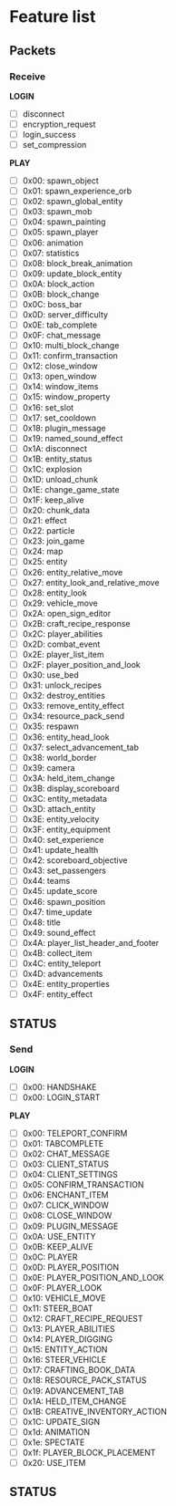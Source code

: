 # Feature list

## Packets
### Receive
**LOGIN**
- [ ] disconnect
- [ ] encryption_request
- [ ] login_success
- [ ] set_compression

**PLAY**
- [ ] 0x00: spawn_object
- [ ] 0x01: spawn_experience_orb
- [ ] 0x02: spawn_global_entity
- [ ] 0x03: spawn_mob
- [ ] 0x04: spawn_painting
- [ ] 0x05: spawn_player
- [ ] 0x06: animation
- [ ] 0x07: statistics
- [ ] 0x08: block_break_animation
- [ ] 0x09: update_block_entity
- [ ] 0x0A: block_action
- [ ] 0x0B: block_change
- [ ] 0x0C: boss_bar
- [ ] 0x0D: server_difficulty
- [ ] 0x0E: tab_complete
- [ ] 0x0F: chat_message
- [ ] 0x10: multi_block_change
- [ ] 0x11: confirm_transaction
- [ ] 0x12: close_window
- [ ] 0x13: open_window
- [ ] 0x14: window_items
- [ ] 0x15: window_property
- [ ] 0x16: set_slot
- [ ] 0x17: set_cooldown
- [ ] 0x18: plugin_message
- [ ] 0x19: named_sound_effect
- [ ] 0x1A: disconnect
- [ ] 0x1B: entity_status
- [ ] 0x1C: explosion
- [ ] 0x1D: unload_chunk
- [ ] 0x1E: change_game_state
- [ ] 0x1F: keep_alive
- [ ] 0x20: chunk_data
- [ ] 0x21: effect
- [ ] 0x22: particle
- [ ] 0x23: join_game
- [ ] 0x24: map
- [ ] 0x25: entity
- [ ] 0x26: entity_relative_move
- [ ] 0x27: entity_look_and_relative_move
- [ ] 0x28: entity_look
- [ ] 0x29: vehicle_move
- [ ] 0x2A: open_sign_editor
- [ ] 0x2B: craft_recipe_response
- [ ] 0x2C: player_abilities
- [ ] 0x2D: combat_event
- [ ] 0x2E: player_list_item
- [ ] 0x2F: player_position_and_look
- [ ] 0x30: use_bed
- [ ] 0x31: unlock_recipes
- [ ] 0x32: destroy_entities
- [ ] 0x33: remove_entity_effect
- [ ] 0x34: resource_pack_send
- [ ] 0x35: respawn
- [ ] 0x36: entity_head_look
- [ ] 0x37: select_advancement_tab
- [ ] 0x38: world_border
- [ ] 0x39: camera
- [ ] 0x3A: held_item_change
- [ ] 0x3B: display_scoreboard
- [ ] 0x3C: entity_metadata
- [ ] 0x3D: attach_entity
- [ ] 0x3E: entity_velocity
- [ ] 0x3F: entity_equipment
- [ ] 0x40: set_experience
- [ ] 0x41: update_health
- [ ] 0x42: scoreboard_objective
- [ ] 0x43: set_passengers
- [ ] 0x44: teams
- [ ] 0x45: update_score
- [ ] 0x46: spawn_position
- [ ] 0x47: time_update
- [ ] 0x48: title
- [ ] 0x49: sound_effect
- [ ] 0x4A: player_list_header_and_footer
- [ ] 0x4B: collect_item
- [ ] 0x4C: entity_teleport
- [ ] 0x4D: advancements
- [ ] 0x4E: entity_properties
- [ ] 0x4F: entity_effect

**STATUS**
- 

### Send
**LOGIN**
- [ ] 0x00: HANDSHAKE
- [ ] 0x00: LOGIN_START

**PLAY**
- [ ] 0x00: TELEPORT_CONFIRM
- [ ] 0x01: TABCOMPLETE
- [ ] 0x02: CHAT_MESSAGE
- [ ] 0x03: CLIENT_STATUS
- [ ] 0x04: CLIENT_SETTINGS
- [ ] 0x05: CONFIRM_TRANSACTION
- [ ] 0x06: ENCHANT_ITEM
- [ ] 0x07: CLICK_WINDOW
- [ ] 0x08: CLOSE_WINDOW
- [ ] 0x09: PLUGIN_MESSAGE
- [ ] 0x0A: USE_ENTITY
- [ ] 0x0B: KEEP_ALIVE
- [ ] 0x0C: PLAYER
- [ ] 0x0D: PLAYER_POSITION
- [ ] 0x0E: PLAYER_POSITION_AND_LOOK
- [ ] 0x0F: PLAYER_LOOK
- [ ] 0x10: VEHICLE_MOVE
- [ ] 0x11: STEER_BOAT
- [ ] 0x12: CRAFT_RECIPE_REQUEST
- [ ] 0x13: PLAYER_ABILITIES
- [ ] 0x14: PLAYER_DIGGING
- [ ] 0x15: ENTITY_ACTION
- [ ] 0x16: STEER_VEHICLE
- [ ] 0x17: CRAFTING_BOOK_DATA
- [ ] 0x18: RESOURCE_PACK_STATUS
- [ ] 0x19: ADVANCEMENT_TAB
- [ ] 0x1A: HELD_ITEM_CHANGE
- [ ] 0x1B: CREATIVE_INVENTORY_ACTION
- [ ] 0x1C: UPDATE_SIGN
- [ ] 0x1d: ANIMATION
- [ ] 0x1e: SPECTATE
- [ ] 0x1f: PLAYER_BLOCK_PLACEMENT
- [ ] 0x20: USE_ITEM

**STATUS**
-